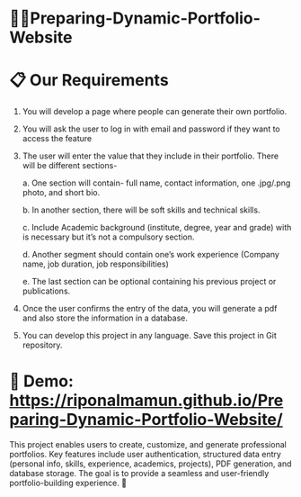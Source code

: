 # 💁‍♂️Preparing-Dynamic-Portfolio-Website
# 📋 Our Requirements
1.	You will develop a page where people can generate their own portfolio.
2.	You will ask the user to log in with email and password if they want to access the feature
3.	The user will enter the value that they include in their portfolio. There will be different sections-
   
      a. One section will contain- full name, contact information, one .jpg/.png photo, and short bio.

      b. In another section, there will be soft skills and technical skills.

      c. Include Academic background (institute, degree, year and grade) with is necessary but it’s not a compulsory section.

      d. Another segment should contain one’s work experience (Company name, job duration, job responsibilities) 

      e. The last section can be optional containing his previous project or publications.

5.	Once the user confirms the entry of the data, you will generate a pdf and also store the information in a database.
6.	You can develop this project in any language. Save this project in Git repository.



# 🚀 Demo: https://riponalmamun.github.io/Preparing-Dynamic-Portfolio-Website/



















This project enables users to create, customize, and generate professional portfolios. Key features include user authentication, structured data entry (personal info, skills, experience, academics, projects), PDF generation, and database storage. The goal is to provide a seamless and user-friendly portfolio-building experience. 🚀
